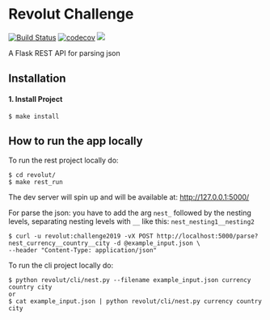 Revolut Challenge
==========================
[![Build Status](https://api.travis-ci.org/fabricio-aguiar/revolut.svg?branch=master)](https://travis-ci.org/fabricio-aguiar/revolut)
[![codecov](https://codecov.io/gh/fabricio-aguiar/revolut/branch/master/graph/badge.svg)](https://codecov.io/gh/fabricio-aguiar/revolut)
[![](https://img.shields.io/badge/python-3.7+-blue.svg)](https://www.python.org/download/releases/3.7.2/)


A Flask REST API for parsing json



Installation
------------

#### 1. Install Project

``` {.sourceCode .bash}
$ make install
```


How to run the app locally
------------

To run the rest project locally do:
``` {.sourceCode .bash}
$ cd revolut/
$ make rest_run
```
The dev server will spin up and will be available at: http://127.0.0.1:5000/

For parse the json:
you have to add the arg `nest_` followed by the nesting levels, separating nesting levels with `__` like this: `nest_nesting1__nesting2`
``` {.sourceCode .bash}
$ curl -u revolut:challenge2019 -vX POST http://localhost:5000/parse?nest_currency__country__city -d @example_input.json \
--header "Content-Type: application/json" 
```

To run the cli project locally do:
``` {.sourceCode .bash}
$ python revolut/cli/nest.py --filename example_input.json currency country city
or
$ cat example_input.json | python revolut/cli/nest.py currency country city
```
